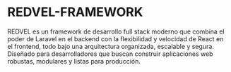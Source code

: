 # REDVEL-FRAMEWORK
REDVEL es un framework de desarrollo full stack moderno que combina el poder de Laravel en el backend con la flexibilidad y velocidad de React en el frontend, todo bajo una arquitectura organizada, escalable y segura. Diseñado para desarrolladores que buscan construir aplicaciones web robustas, modulares y listas para producción.
